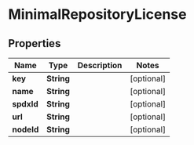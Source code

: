 

# MinimalRepositoryLicense


## Properties

| Name | Type | Description | Notes |
|------------ | ------------- | ------------- | -------------|
|**key** | **String** |  |  [optional] |
|**name** | **String** |  |  [optional] |
|**spdxId** | **String** |  |  [optional] |
|**url** | **String** |  |  [optional] |
|**nodeId** | **String** |  |  [optional] |



